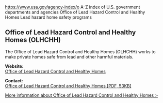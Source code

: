 

https://www.usa.gov/agency-index/o
A-Z index of U.S. government departments and agencies
Office of Lead Hazard Control and Healthy Homes
Lead hazard home safety programs

## Office of Lead Hazard Control and Healthy Homes (OLHCHH)

The Office of Lead Hazard Control and Healthy Homes (OLHCHH) works to make private homes safe from lead and other harmful materials.

**Website:**  
[Office of Lead Hazard Control and Healthy Homes](https://www.hud.gov/program_offices/healthy_homes)

**Contact:**  
[Office of Lead Hazard Control and Healthy Homes [PDF, 53KB]](https://www.hud.gov/sites/dfiles/HH/documents/2020OLHCHHRoster_06-24.pdf)

[More information about Office of Lead Hazard Control and Healthy Homes  >](https://www.usa.gov/agencies/office-of-lead-hazard-control-and-healthy-homes)
